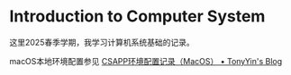 # Introduction to Computer System

这里2025春季学期，我学习计算机系统基础的记录。

macOS本地环境配置参见 [CSAPP环境配置记录（MacOS） • TonyYin's Blog](https://new.tonyyin.top/blog/csapp_env)